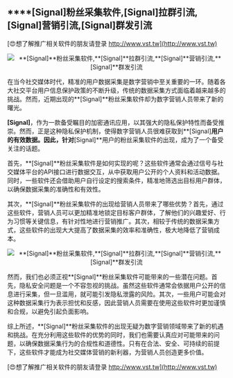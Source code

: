 ## ****[Signal]**粉丝采集软件,**[Signal]**拉群引流,**[Signal]**营销引流,**[Signal]**群发引流**

[😍想了解推广相关软件的朋友请登录 http://www.vst.tw](http://www.vst.tw)

 <center><img src="https://vst.tw/MP4/tuiguang/png/0.png" alt="**[Signal]**粉丝采集软件,**[Signal]**拉群引流,**[Signal]**营销引流,**[Signal]**群发引流"></center>

在当今社交媒体时代，精准的用户数据采集是数字营销中至关重要的一环。随着各大社交平台用户信息保护政策的不断升级，传统的数据采集方式面临着越来越多的挑战。然而，近期出现的**[Signal]**粉丝采集软件却为数字营销人员带来了新的曙光。

**[Signal]**，作为一款备受瞩目的加密通讯应用，以其强大的隐私保护特性而备受推崇。然而，正是这种隐私保护机制，使得数字营销人员很难获取到**[Signal]**用户的有效数据。因此，针对**[Signal]**用户的粉丝采集软件的出现，成为了一个备受关注的话题。

首先，**[Signal]**粉丝采集软件是如何实现的呢？这些软件通常会通过信号与社交媒体平台的API接口进行数据交互，从中获取用户公开的个人资料和活动数据。同时，一些软件还会借助用户自行设定的搜索条件，精准地筛选出目标用户群体，以确保数据采集的准确性和有效性。

其次，**[Signal]**粉丝采集软件的出现给营销人员带来了哪些优势？首先，通过这些软件，营销人员可以更加精准地锁定目标客户群体，了解他们的兴趣爱好、行为习惯等关键信息，有针对性地进行营销推广。其次，相较于传统的数据采集方式，这些软件的出现大大提高了数据采集的效率和准确性，极大地降低了营销成本。

 <center><img src="https://vst.tw/MP4/tuiguang/png/8.png" alt="**[Signal]**粉丝采集软件,**[Signal]**拉群引流,**[Signal]**营销引流,**[Signal]**群发引流"></center>

然而，我们也必须正视**[Signal]**粉丝采集软件可能带来的一些潜在问题。首先，隐私安全问题是一个不容忽视的挑战。虽然这些软件通常会依据用户公开的信息进行采集，但一旦滥用，就可能引发隐私泄露的风险。其次，一些用户可能会对这种数据采集行为表示担忧和反感，因此营销人员需要在使用这些软件时更加谨慎和合规，以避免引起负面影响。

综上所述，**[Signal]**粉丝采集软件的出现无疑为数字营销领域带来了新的机遇和挑战。在充分利用这些软件的优势的同时，我们也需要认真应对可能带来的问题，以确保数据采集行为的合规性和道德性。只有在合法、安全、可持续的前提下，这些软件才能成为社交媒体营销的新利器，为营销人员创造更多价值。

[😍想了解推广相关软件的朋友请登录 http://www.vst.tw](http://www.vst.tw)




